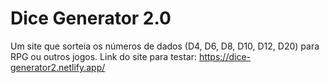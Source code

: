 # Dice Generator 2.0
 Um site que sorteia os números de dados (D4, D6, D8, D10, D12, D20) para RPG ou outros jogos.
Link do site para testar: https://dice-generator2.netlify.app/
